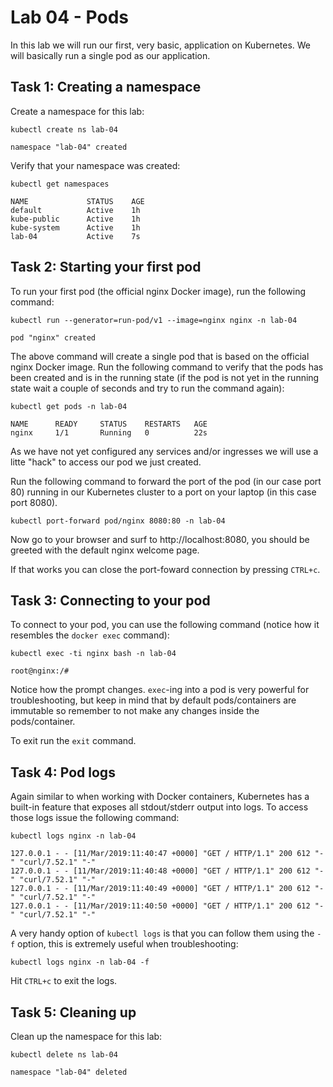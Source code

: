 # Lab 04 - Pods

In this lab we will run our first, very basic, application on Kubernetes.  We
will basically run a single pod as our application.

## Task 1: Creating a namespace

Create a namespace for this lab:

```
kubectl create ns lab-04

namespace "lab-04" created
```

Verify that your namespace was created:

```
kubectl get namespaces

NAME             STATUS    AGE
default          Active    1h
kube-public      Active    1h
kube-system      Active    1h
lab-04           Active    7s
```

## Task 2: Starting your first pod

To run your first pod (the official nginx Docker image), run the following
command:

```
kubectl run --generator=run-pod/v1 --image=nginx nginx -n lab-04

pod "nginx" created
```

The above command will create a single pod that is based on the official nginx
Docker image.  Run the following command to verify that the pods has been
created and is in the running state (if the pod is not yet in the running state
wait a couple of seconds and try to run the command again):

```
kubectl get pods -n lab-04

NAME      READY     STATUS    RESTARTS   AGE
nginx     1/1       Running   0          22s
```

As we have not yet configured any services and/or ingresses we will use a litte
"hack" to access our pod we just created.

Run the following command to forward the port of the pod (in our case port 80)
running in our Kubernetes cluster to a port on your laptop (in this case port
8080).

```
kubectl port-forward pod/nginx 8080:80 -n lab-04
```

Now go to your browser and surf to http://localhost:8080, you should be greeted
with the default nginx welcome page.

If that works you can close the port-foward connection by pressing `CTRL+c`.

## Task 3: Connecting to your pod

To connect to your pod, you can use the following command (notice how it
resembles the `docker exec` command):

```
kubectl exec -ti nginx bash -n lab-04

root@nginx:/#
```

Notice how the prompt changes.  `exec`-ing into a pod is very powerful for
troubleshooting, but keep in mind that by default pods/containers are immutable
so remember to not make any changes inside the pods/container.

To exit run the `exit` command.

## Task 4: Pod logs

Again similar to when working with Docker containers, Kubernetes has a built-in
feature that exposes all stdout/stderr output into logs.  To access those logs
issue the following command:

```
kubectl logs nginx -n lab-04

127.0.0.1 - - [11/Mar/2019:11:40:47 +0000] "GET / HTTP/1.1" 200 612 "-" "curl/7.52.1" "-"
127.0.0.1 - - [11/Mar/2019:11:40:48 +0000] "GET / HTTP/1.1" 200 612 "-" "curl/7.52.1" "-"
127.0.0.1 - - [11/Mar/2019:11:40:49 +0000] "GET / HTTP/1.1" 200 612 "-" "curl/7.52.1" "-"
127.0.0.1 - - [11/Mar/2019:11:40:50 +0000] "GET / HTTP/1.1" 200 612 "-" "curl/7.52.1" "-"
```

A very handy option of `kubectl logs` is that you can follow them using the `-f`
option, this is extremely useful when troubleshooting:

```
kubectl logs nginx -n lab-04 -f
```

Hit `CTRL+c` to exit the logs.

## Task 5: Cleaning up

Clean up the namespace for this lab:

```
kubectl delete ns lab-04

namespace "lab-04" deleted
```
